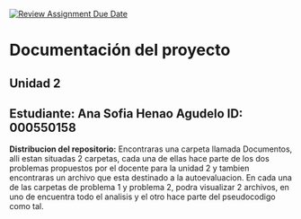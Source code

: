 [![Review Assignment Due Date](https://classroom.github.com/assets/deadline-readme-button-22041afd0340ce965d47ae6ef1cefeee28c7c493a6346c4f15d667ab976d596c.svg)](https://classroom.github.com/a/fz23fUQP)
# Documentación del proyecto
## Unidad 2

Estudiante:  Ana Sofia Henao Agudelo
ID:  000550158
---

**Distribucion del repositorio:**
Encontraras una carpeta llamada Documentos, alli estan situadas 2 carpetas, cada una de ellas hace parte de los dos problemas propuestos por el docente para la unidad 2 y tambien encontraras un archivo que esta destinado a la autoevaluacion. 
En cada una de las carpetas de problema 1 y problema 2, podra visualizar 2 archivos, en uno de encuentra todo el analisis y el otro hace parte del pseudocodigo como tal.   

